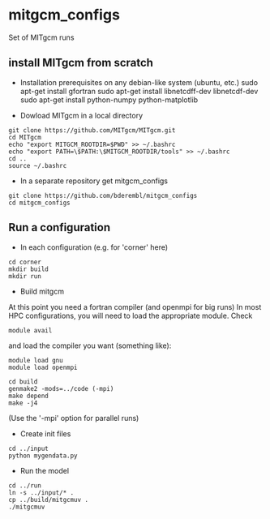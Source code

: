 # mitgcm_configs

Set of MITgcm runs

## install MITgcm from scratch

* Installation prerequisites on any debian-like system (ubuntu, etc.)
sudo apt-get install gfortran
sudo apt-get install libnetcdff-dev libnetcdf-dev
sudo apt-get install python-numpy python-matplotlib


* Dowload MITgcm in a local directory 
```
git clone https://github.com/MITgcm/MITgcm.git
cd MITgcm
echo "export MITGCM_ROOTDIR=$PWD" >> ~/.bashrc
echo "export PATH=\$PATH:\$MITGCM_ROOTDIR/tools" >> ~/.bashrc
cd ..
source ~/.bashrc
```

* In a separate repository get mitgcm_configs
```
git clone https://github.com/bderembl/mitgcm_configs
cd mitgcm_configs
```

## Run a configuration

* In each configuration (e.g. for 'corner' here)

```
cd corner	
mkdir build
mkdir run
```

* Build mitgcm

At this point you need a fortran compiler (and openmpi for big runs)
In most HPC configurations, you will need to load the appropriate module. Check
```
module avail
```
and load the compiler you want (something like):
```
module load gnu
module load openmpi
```



```
cd build
genmake2 -mods=../code (-mpi)
make depend
make -j4
```
(Use the '-mpi' option for parallel runs)


* Create init files 
```
cd ../input
python mygendata.py
```

* Run the model
```
cd ../run
ln -s ../input/* .
cp ../build/mitgcmuv .
./mitgcmuv
```

